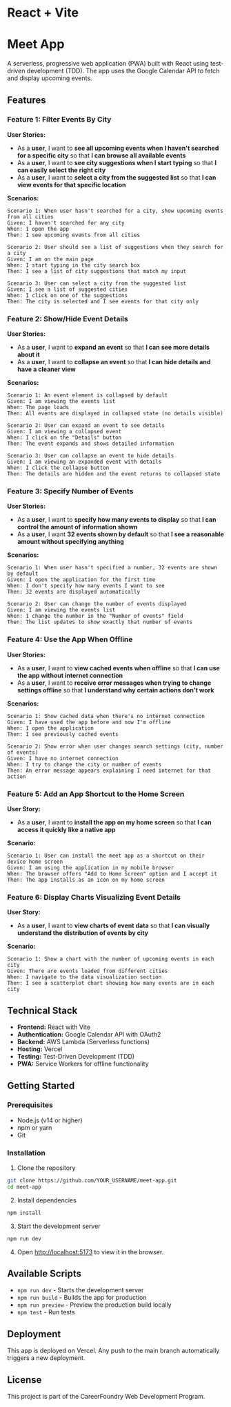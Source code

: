 # React + Vite

# Meet App

A serverless, progressive web application (PWA) built with React using test-driven development (TDD). The app uses the Google Calendar API to fetch and display upcoming events.

## Features

### Feature 1: Filter Events By City
**User Stories:**
- As a **user**, I want to **see all upcoming events when I haven't searched for a specific city** so that **I can browse all available events**
- As a **user**, I want to **see city suggestions when I start typing** so that **I can easily select the right city**
- As a **user**, I want to **select a city from the suggested list** so that **I can view events for that specific location**

**Scenarios:**
```
Scenario 1: When user hasn't searched for a city, show upcoming events from all cities
Given: I haven't searched for any city
When: I open the app
Then: I see upcoming events from all cities

Scenario 2: User should see a list of suggestions when they search for a city
Given: I am on the main page
When: I start typing in the city search box
Then: I see a list of city suggestions that match my input

Scenario 3: User can select a city from the suggested list
Given: I see a list of suggested cities
When: I click on one of the suggestions
Then: The city is selected and I see events for that city only
```

### Feature 2: Show/Hide Event Details
**User Stories:**
- As a **user**, I want to **expand an event** so that **I can see more details about it**
- As a **user**, I want to **collapse an event** so that **I can hide details and have a cleaner view**

**Scenarios:**
```
Scenario 1: An event element is collapsed by default
Given: I am viewing the events list
When: The page loads
Then: All events are displayed in collapsed state (no details visible)

Scenario 2: User can expand an event to see details
Given: I am viewing a collapsed event
When: I click on the "Details" button
Then: The event expands and shows detailed information

Scenario 3: User can collapse an event to hide details
Given: I am viewing an expanded event with details
When: I click the collapse button
Then: The details are hidden and the event returns to collapsed state
```

### Feature 3: Specify Number of Events
**User Stories:**
- As a **user**, I want to **specify how many events to display** so that **I can control the amount of information shown**
- As a **user**, I want **32 events shown by default** so that **I see a reasonable amount without specifying anything**

**Scenarios:**
```
Scenario 1: When user hasn't specified a number, 32 events are shown by default
Given: I open the application for the first time
When: I don't specify how many events I want to see
Then: 32 events are displayed automatically

Scenario 2: User can change the number of events displayed
Given: I am viewing the events list
When: I change the number in the "Number of events" field
Then: The list updates to show exactly that number of events
```

### Feature 4: Use the App When Offline
**User Stories:**
- As a **user**, I want to **view cached events when offline** so that **I can use the app without internet connection**
- As a **user**, I want to **receive error messages when trying to change settings offline** so that **I understand why certain actions don't work**

**Scenarios:**
```
Scenario 1: Show cached data when there's no internet connection
Given: I have used the app before and now I'm offline
When: I open the application
Then: I see previously cached events

Scenario 2: Show error when user changes search settings (city, number of events)
Given: I have no internet connection
When: I try to change the city or number of events
Then: An error message appears explaining I need internet for that action
```

### Feature 5: Add an App Shortcut to the Home Screen
**User Story:**
- As a **user**, I want to **install the app on my home screen** so that **I can access it quickly like a native app**

**Scenario:**
```
Scenario 1: User can install the meet app as a shortcut on their device home screen
Given: I am using the application in my mobile browser
When: The browser offers "Add to Home Screen" option and I accept it
Then: The app installs as an icon on my home screen
```

### Feature 6: Display Charts Visualizing Event Details
**User Story:**
- As a **user**, I want to **view charts of event data** so that **I can visually understand the distribution of events by city**

**Scenario:**
```
Scenario 1: Show a chart with the number of upcoming events in each city
Given: There are events loaded from different cities
When: I navigate to the data visualization section
Then: I see a scatterplot chart showing how many events are in each city
```

## Technical Stack
- **Frontend:** React with Vite
- **Authentication:** Google Calendar API with OAuth2
- **Backend:** AWS Lambda (Serverless functions)
- **Hosting:** Vercel
- **Testing:** Test-Driven Development (TDD)
- **PWA:** Service Workers for offline functionality

## Getting Started

### Prerequisites
- Node.js (v14 or higher)
- npm or yarn
- Git

### Installation
1. Clone the repository
```bash
git clone https://github.com/YOUR_USERNAME/meet-app.git
cd meet-app
```

2. Install dependencies
```bash
npm install
```

3. Start the development server
```bash
npm run dev
```

4. Open [http://localhost:5173](http://localhost:5173) to view it in the browser.

## Available Scripts
- `npm run dev` - Starts the development server
- `npm run build` - Builds the app for production
- `npm run preview` - Preview the production build locally
- `npm test` - Run tests

## Deployment
This app is deployed on Vercel. Any push to the main branch automatically triggers a new deployment.

## License
This project is part of the CareerFoundry Web Development Program.